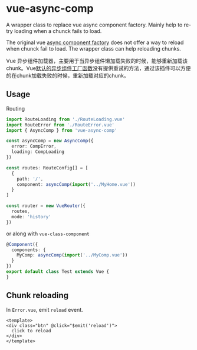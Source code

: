 # vue-async-comp

A wrapper class to replace vue async component factory. Mainly help to re-try loading when a chunck fails to load.

The original vue [async component factory](https://vuejs.org/v2/guide/components-dynamic-async.html#Handling-Loading-State) does not offer a way to reload when chunck fail to load. The wrapper class can help reloading chunks.

Vue 异步组件加载器，主要用于当异步组件懒加载失败的时候，能够重新加载该chunk。Vue[默认的异步组件工厂函数](https://vuejs.org/v2/guide/components-dynamic-async.html#Handling-Loading-State)没有提供重试的方法，通过该插件可以方便的在chunk加载失败的时候，重新加载对应的chunk。
## Usage
Routing
``` ts
import RouteLoading from './RouteLoading.vue'
import RouteError from './RouteError.vue'
import { AsyncComp } from 'vue-async-comp'

const asyncComp = new AsyncComp({
  error: CompError,
  loading: CompLoading
})

const routes: RouteConfig[] = [
  {
    path: '/',
    component: asyncComp(import('../MyHome.vue'))
  }
]

const router = new VueRouter({
  routes,
  mode: 'history'
})
```

or along with `vue-class-component`
``` ts
@Component({
  components: {
    MyComp: asyncComp(import('../MyComp.vue'))
  }
})
export default class Test extends Vue {
}
```

## Chunk reloading
In `Error.vue`, emit `reload` event.
``` vue
<template>
<div class="btn" @click="$emit('reload')">
  click to reload
</div>
</template>
```

